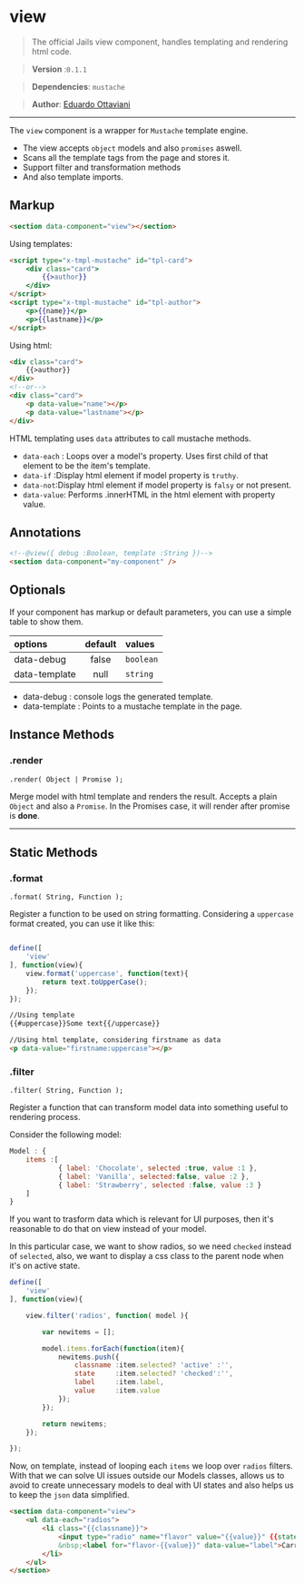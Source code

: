 # view

>The official Jails view component, handles templating and rendering html code.

>**Version** :`0.1.1`

>**Dependencies**: `mustache`

>**Author**: [Eduardo Ottaviani](//github.com/javiani)


---

The `view` component is a wrapper for `Mustache` template engine.

- The view accepts `object` models and also `promises` aswell.
- Scans all the template tags from the page and stores it.
- Support filter and transformation methods
- And also template imports.

## Markup

```html
<section data-component="view"></section>
```

Using templates:
```html
<script type="x-tmpl-mustache" id="tpl-card">
	<div class="card">
		{{>author}}
	</div>
</script>
<script type="x-tmpl-mustache" id="tpl-author">
	<p>{{name}}</p>
	<p>{{lastname}}</p>
</script>

```

Using html:
```html
<div class="card">
	{{>author}}
</div>
<!--or-->
<div class="card">
	<p data-value="name"></p>
	<p data-value="lastname"></p>
</div>
```

HTML templating uses `data` attributes to call mustache methods.
- `data-each` : Loops over a model's property. Uses first child of that element to be the item's template.
- `data-if` :Display html element if model property is `truthy`.
- `data-not`:Display html element if model property is `falsy` or not present.
- `data-value`: Performs .innerHTML in the html element with property value.

## Annotations

```html
<!--@view({ debug :Boolean, template :String })-->
<section data-component="my-component" />
```

## Optionals

If your component has markup or default parameters, you can use a simple table to show them.

| options	   |	 default	  |		values   |
|:--------------|:----------------:|:------------
| data-debug    |	false		  |  `boolean`   |
| data-template |	null		  |  `string`    |

- data-debug : console logs the generated template.
- data-template : Points to a mustache template in the page.

## Instance Methods

### .render
	.render( Object | Promise );

Merge model with html template and renders the result. Accepts a plain `Object` and also a `Promise`. In the Promises case, it will render after promise is **done**.

---

## Static Methods

### .format
	.format( String, Function );

Register a function to be used on string formatting.
Considering a `uppercase` format created, you can use it like this:

```js

define([
    'view'
], function(view){
    view.format('uppercase', function(text){
        return text.toUpperCase();
    });
});
```

```html
//Using template
{{#uppercase}}Some text{{/uppercase}}

//Using html template, considering firstname as data
<p data-value="firstname:uppercase"></p>

```

### .filter
	.filter( String, Function );

Register a function that can transform model data into something useful to rendering process.

Consider the following model:

```js
Model :	{
	items :[
			{ label: 'Chocolate', selected :true, value :1 },
			{ label: 'Vanilla', selected:false, value :2 },
			{ label: 'Strawberry', selected :false, value :3 }
	]
}
```

If you want to trasform data which is relevant for UI purposes,
then it's reasonable to do that on view instead of your model.

In this particular case, we want to show radios, so we need `checked` instead of `selected`, also,
we want to display a css class to the parent node when it's on active state.

```js
define([
    'view'
], function(view){

	view.filter('radios', function( model ){

		var newitems = [];

		model.items.forEach(function(item){
			newitems.push({
				classname :item.selected? 'active' :'',
				state	  :item.selected? 'checked':'',
				label	  :item.label,
				value     :item.value
			});
		});

		return newitems;
	});

});
```

Now, on template, instead of looping each `items` we loop over `radios` filters.
With that we can solve UI issues outside our Models classes, allows us to avoid to create unnecessary models to deal with UI states and also helps us to keep the `json` data simplified.

```html
<section data-component="view">
	<ul data-each="radios">
		<li class="{{classname}}">
			<input type="radio" name="flavor" value="{{value}}" {{state}} id="flavor-{{value}}" />
			&nbsp;<label for="flavor-{{value}}" data-value="label">Carregando....</label>
		</li>
	</ul>
</section>
```
